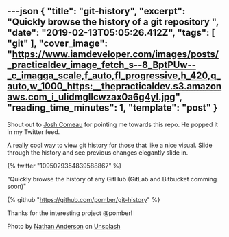 ---json
{
  "title": "git-history",
  "excerpt": "Quickly browse the history of a git repository ",
  "date": "2019-02-13T05:05:26.412Z",
  "tags": [
    "git"
  ],
  "cover_image": "https://www.iamdeveloper.com/images/posts/_practicaldev_image_fetch_s--8_BptPUw--_c_imagga_scale,f_auto,fl_progressive,h_420,q_auto,w_1000_https:__thepracticaldev.s3.amazonaws.com_i_ulidmgllcwzax0a6g4yl.jpg",
  "reading_time_minutes": 1,
  "template": "post"
}
---

Shout out to [Josh Comeau](https://twitter.com/JoshWComeau) for pointing me towards this repo. He popped it in my Twitter feed.

A really cool way to view git history for those that like a nice visual. Slide through the history and see previous changes elegantly slide in.

{% twitter "1095029354839588867" %}

"Quickly browse the history of any GitHub (GitLab and Bitbucket comming soon)"

{% github "https://github.com/pomber/git-history" %}

Thanks for the interesting project @pomber!

Photo by [Nathan Anderson](https://unsplash.com/photos/c7fShzYk4bA?utm_source=unsplash&utm_medium=referral&utm_content=creditCopyText) on [Unsplash](https://unsplash.com/?utm_source=unsplash&utm_medium=referral&utm_content=creditCopyText)
